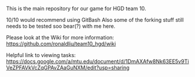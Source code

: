 This is the main repository for our game for HGD team 10.

10/10 would recommend using GitBash
Also some of the forking stuff still needs to be tested soo bear(?) with me here.

Please look at the Wiki for more information: https://github.com/ronaldliu/team10_hgd/wiki

Helpful link to viewing tasks: https://docs.google.com/a/mtu.edu/document/d/1DmAXAfw8Nk63EE5v9TiVeZPFAVkVcZqGPAvZAaGuNXM/edit?usp=sharing
